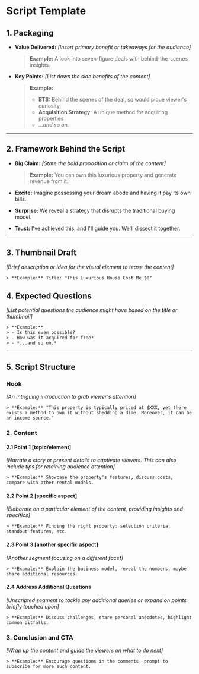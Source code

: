 # Script Template

## **1. Packaging**

- **Value Delivered:** 
    *_[Insert primary benefit or takeaways for the audience]_*

    > **Example:** A look into seven-figure deals with behind-the-scenes insights.

- **Key Points:** 
    *_[List down the side benefits of the content]_*

    > **Example:**
    > - **BTS:** Behind the scenes of the deal, so would pique viewer's curiosity
    > - **Acquisition Strategy:** A unique method for acquiring properties
    > - *...and so on.*

---

## **2. Framework Behind the Script**

- **Big Claim:** 
    *_[State the bold proposition or claim of the content]_*

    > **Example:** You can own this luxurious property and generate revenue from it.

- **Excite:** Imagine possessing your dream abode and having it pay its own bills.
- **Surprise:** We reveal a strategy that disrupts the traditional buying model.
- **Trust:** I've achieved this, and I'll guide you. We'll dissect it together.

---

## **3. Thumbnail Draft**

*[Brief description or idea for the visual element to tease the content]*

    > **Example:** Title: "This Luxurious House Cost Me $0"

## **4. Expected Questions**

*_[List potential questions the audience might have based on the title or thumbnail]_*

    > **Example:**
    > - Is this even possible?
    > - How was it acquired for free?
    > - *...and so on.*

---

## **5. Script Structure**

### **Hook**

*_[An intriguing introduction to grab viewer's attention]_*

    > **Example:** "This property is typically priced at $XXX, yet there exists a method to own it without shedding a dime. Moreover, it can be an income source."

### **2. Content**

#### **2.1 Point 1 [topic/element]**

*_[Narrate a story or present details to captivate viewers. This can also include tips for retaining audience attention]_*

    > **Example:** Showcase the property's features, discuss costs, compare with other rental models.

#### **2.2 Point 2 [specific aspect]**

*_[Elaborate on a particular element of the content, providing insights and specifics]_*

    > **Example:** Finding the right property: selection criteria, standout features, etc.

#### **2.3 Point 3 [another specific aspect]**

*_[Another segment focusing on a different facet]_*

    > **Example:** Explain the business model, reveal the numbers, maybe share additional resources.

#### **2.4 Address Additional Questions**

*_[Unscripted segment to tackle any additional queries or expand on points briefly touched upon]_*

    > **Example:** Discuss challenges, share personal anecdotes, highlight common pitfalls.

### **3. Conclusion and CTA**

*_[Wrap up the content and guide the viewers on what to do next]_*

    > **Example:** Encourage questions in the comments, prompt to subscribe for more such content.